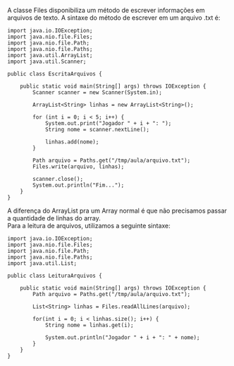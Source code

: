 A classe Files disponibiliza um método de escrever informações em arquivos de texto. A sintaxe do método de escrever em um arquivo .txt é:
```
import java.io.IOException;
import java.nio.file.Files;
import java.nio.file.Path;
import java.nio.file.Paths;
import java.util.ArrayList;
import java.util.Scanner;

public class EscritaArquivos {

	public static void main(String[] args) throws IOException {
		Scanner scanner = new Scanner(System.in);

		ArrayList<String> linhas = new ArrayList<String>();

		for (int i = 0; i < 5; i++) {
			System.out.print("Jogador " + i + ": ");
			String nome = scanner.nextLine();

			linhas.add(nome);
		}

		Path arquivo = Paths.get("/tmp/aula/arquivo.txt");
		Files.write(arquivo, linhas);

		scanner.close();
		System.out.println("Fim...");
	}
}
```
A diferença do ArrayList pra um Array normal é que não precisamos passar a quantidade de linhas do array.<br>
Para a leitura de arquivos, utilizamos a seguinte sintaxe:
```
import java.io.IOException;
import java.nio.file.Files;
import java.nio.file.Path;
import java.nio.file.Paths;
import java.util.List;

public class LeituraArquivos {

	public static void main(String[] args) throws IOException {
		Path arquivo = Paths.get("/tmp/aula/arquivo.txt");
		
		List<String> linhas = Files.readAllLines(arquivo);
		
		for(int i = 0; i < linhas.size(); i++) {
			String nome = linhas.get(i);
			
			System.out.println("Jogador " + i + ": " + nome);
		}
	}
}
```